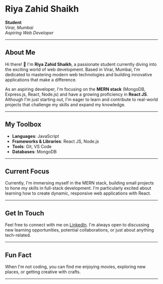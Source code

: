 # Riya Zahid Shaikh

**Student**  
*Virar, Mumbai*  
*Aspiring Web Developer*

---

## About Me

Hi there! 👋 I'm **Riya Zahid Shaikh**, a passionate student currently diving into the exciting world of web development. Based in Virar, Mumbai, I'm dedicated to mastering modern web technologies and building innovative applications that make a difference.

As an aspiring developer, I'm focusing on the **MERN stack** (MongoDB, Express.js, React, Node.js) and have a growing proficiency in **React JS**. Although I'm just starting out, I'm eager to learn and contribute to real-world projects that challenge my skills and expand my knowledge.

---

## My Toolbox

- **Languages**: JavaScript
- **Frameworks & Libraries**: React JS, Node.js
- **Tools**: Git, VS Code
- **Databases**: MongoDB

---

## Current Focus

Currently, I'm immersing myself in the MERN stack, building small projects to hone my skills in full-stack development. I'm particularly excited about learning how to create dynamic, responsive web applications with React.

---

## Get In Touch

Feel free to connect with me on [LinkedIn](https://www.linkedin.com/in/riya-shaikh-30713126b). I'm always open to discussing new learning opportunities, potential collaborations, or just about anything tech-related.

---

## Fun Fact

When I'm not coding, you can find me enjoying movies, exploring new places, or getting creative with crafts.

---

